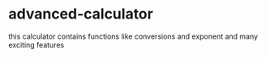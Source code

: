 # advanced-calculator
this calculator contains functions like conversions and exponent and many exciting features
